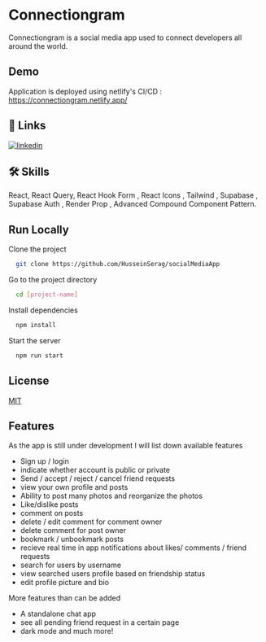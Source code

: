 
# Connectiongram

Connectiongram is a social media app used to connect developers all around the world.

  


## Demo

Application is deployed using netlify's CI/CD : https://connectiongram.netlify.app/

## 🔗 Links

[![linkedin](https://img.shields.io/badge/linkedin-0A66C2?style=for-the-badge&logo=linkedin&logoColor=white)](https://www.linkedin.com/in/hseldinadel/)



## 🛠 Skills
React, React Query, React Hook Form , React Icons  , Tailwind ,  Supabase , Supabase Auth , Render Prop , Advanced Compound Component Pattern.



## Run Locally

Clone the project

```bash
  git clone https://github.com/HusseinSerag/socialMediaApp
```

Go to the project directory

```bash
  cd [project-name]
```

Install dependencies

```bash
  npm install
```

Start the server

```bash
  npm run start
```


## License

[MIT](https://choosealicense.com/licenses/mit/)


## Features
As the app is still under development I will list down available features 

- Sign up / login
- indicate whether account is public or private
- Send / accept / reject / cancel friend requests
- view your own profile and posts
- Ability to post many photos and reorganize the photos
- Like/dislike posts
- comment on posts
- delete / edit comment for comment owner
- delete comment for post owner
- bookmark / unbookmark posts
- recieve real time in app notifications about likes/ comments / friend requests
- search for users by username
- view searched users profile based on friendship status
- edit profile picture and bio

More features than can be added
- A standalone chat app 
- see all pending friend request in a certain page
- dark mode 
and much more!



